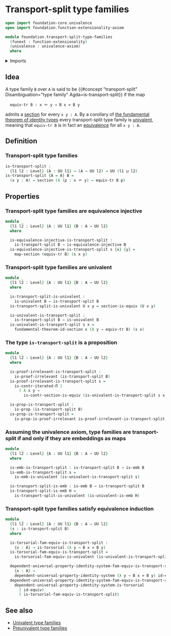 # Transport-split type families

```agda
open import foundation-core.univalence
open import foundation.function-extensionality-axiom

module foundation.transport-split-type-families
  (funext : function-extensionality)
  (univalence : univalence-axiom)
  where
```

<details><summary>Imports</summary>

```agda
open import foundation.equivalence-injective-type-families funext univalence
open import foundation.equivalences funext
open import foundation.fundamental-theorem-of-identity-types
open import foundation.iterated-dependent-product-types funext
open import foundation.telescopes
open import foundation.transport-along-identifications
open import foundation.univalent-type-families funext univalence
open import foundation.universal-property-identity-systems funext
open import foundation.universe-levels

open import foundation-core.embeddings
open import foundation-core.identity-types
open import foundation-core.propositions
open import foundation-core.sections
open import foundation-core.torsorial-type-families
```

</details>

## Idea

A type family `B` over `A` is said to be
{{#concept "transport-split" Disambiguation="type family" Agda=is-transport-split}}
if the map

```text
  equiv-tr B : x ＝ y → B x ≃ B y
```

admits a [section](foundation-core.sections.md) for every `x y : A`. By a
corollary of
[the fundamental theorem of identity types](foundation.fundamental-theorem-of-identity-types.md)
every transport-split type family is
[univalent](foundation.univalent-type-families.md), meaning that `equiv-tr B` is
in fact an [equivalence](foundation-core.equivalences.md) for all `x y : A`.

## Definition

### Transport-split type families

```agda
is-transport-split :
  {l1 l2 : Level} {A : UU l1} → (A → UU l2) → UU (l1 ⊔ l2)
is-transport-split {A = A} B =
  (x y : A) → section (λ (p : x ＝ y) → equiv-tr B p)
```

## Properties

### Transport-split type families are equivalence injective

```agda
module _
  {l1 l2 : Level} {A : UU l1} {B : A → UU l2}
  where

  is-equivalence-injective-is-transport-split :
    is-transport-split B → is-equivalence-injective B
  is-equivalence-injective-is-transport-split s {x} {y} =
    map-section (equiv-tr B) (s x y)
```

### Transport-split type families are univalent

```agda
module _
  {l1 l2 : Level} {A : UU l1} {B : A → UU l2}
  where

  is-transport-split-is-univalent :
    is-univalent B → is-transport-split B
  is-transport-split-is-univalent U x y = section-is-equiv (U x y)

  is-univalent-is-transport-split :
    is-transport-split B → is-univalent B
  is-univalent-is-transport-split s x =
    fundamental-theorem-id-section x (λ y → equiv-tr B) (s x)
```

### The type `is-transport-split` is a proposition

```agda
module _
  {l1 l2 : Level} {A : UU l1} {B : A → UU l2}
  where

  is-proof-irrelevant-is-transport-split :
    is-proof-irrelevant (is-transport-split B)
  is-proof-irrelevant-is-transport-split s =
    is-contr-iterated-Π 2
      ( λ x y →
        is-contr-section-is-equiv (is-univalent-is-transport-split s x y))

  is-prop-is-transport-split :
    is-prop (is-transport-split B)
  is-prop-is-transport-split =
    is-prop-is-proof-irrelevant is-proof-irrelevant-is-transport-split
```

### Assuming the univalence axiom, type families are transport-split if and only if they are embeddings as maps

```agda
module _
  {l1 l2 : Level} {A : UU l1} {B : A → UU l2}
  where

  is-emb-is-transport-split : is-transport-split B → is-emb B
  is-emb-is-transport-split s =
    is-emb-is-univalent (is-univalent-is-transport-split s)

  is-transport-split-is-emb : is-emb B → is-transport-split B
  is-transport-split-is-emb H =
    is-transport-split-is-univalent (is-univalent-is-emb H)
```

### Transport-split type families satisfy equivalence induction

```agda
module _
  {l1 l2 : Level} {A : UU l1} {B : A → UU l2}
  (s : is-transport-split B)
  where

  is-torsorial-fam-equiv-is-transport-split :
    {x : A} → is-torsorial (λ y → B x ≃ B y)
  is-torsorial-fam-equiv-is-transport-split =
    is-torsorial-fam-equiv-is-univalent (is-univalent-is-transport-split s)

  dependent-universal-property-identity-system-fam-equiv-is-transport-split :
    {x : A} →
    dependent-universal-property-identity-system (λ y → B x ≃ B y) id-equiv
  dependent-universal-property-identity-system-fam-equiv-is-transport-split =
    dependent-universal-property-identity-system-is-torsorial
      ( id-equiv)
      ( is-torsorial-fam-equiv-is-transport-split)
```

## See also

- [Univalent type families](foundation.univalent-type-families.md)
- [Preunivalent type families](foundation.preunivalent-type-families.md)
